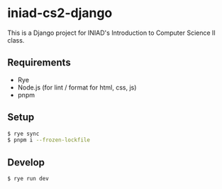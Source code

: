# iniad-cs2-django

This is a Django project for INIAD's Introduction to Computer Science II class.

## Requirements

-   Rye
-   Node.js (for lint / format for html, css, js)
-   pnpm

## Setup

```sh
$ rye sync
$ pnpm i --frozen-lockfile
```

## Develop

```sh
$ rye run dev
```
